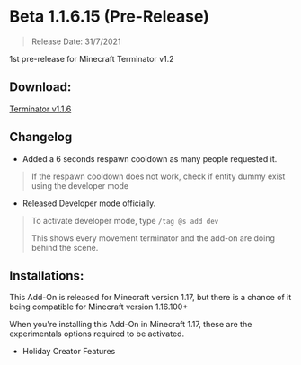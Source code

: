 # Beta 1.1.6.15 (Pre-Release)
> Release Date: 31/7/2021

1st pre-release for Minecraft Terminator v1.2

## Download:
[Terminator v1.1.6](https://cdn.discordapp.com/attachments/571863283657867294/870910373937696778/terminator_v1.1.6.15.mcaddon)

## Changelog
- Added a 6 seconds respawn cooldown as many people requested it.
> If the respawn cooldown does not work, check if entity dummy exist using the developer mode
- Released Developer mode officially.
> To activate developer mode, type `/tag @s add dev`
> 
> This shows every movement terminator and the add-on are doing behind the scene.

## Installations:
This Add-On is released for Minecraft version 1.17, but there is a chance of it being compatible for Minecraft version 1.16.100+

When you're installing this Add-On in Minecraft 1.17, these are the experimentals options required to be activated.
- Holiday Creator Features
